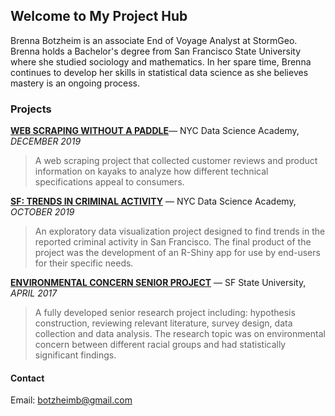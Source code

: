 ## Welcome to My Project Hub

Brenna Botzheim is an associate End of Voyage Analyst at StormGeo. Brenna holds a Bachelor's degree from San Francisco State University where she studied sociology and mathematics. In her spare time, Brenna continues to develop her skills in statistical data science as she believes mastery is an ongoing process.

### Projects

[**WEB SCRAPING WITHOUT A PADDLE**](https://nycdatascience.com/blog/student-works/web-scraping-without-a-paddle/)— NYC Data Science Academy, *DECEMBER 2019*
> A web scraping project that collected customer reviews and product information on kayaks to analyze how different technical specifications appeal to consumers.

[**SF: TRENDS IN CRIMINAL ACTIVITY**](https://nycdatascience.com/blog/student-works/san-francisco-trends-in-criminal-activity/) — NYC Data Science Academy, *OCTOBER 2019*
> An exploratory data visualization project designed to find trends in the reported criminal activity in San Francisco. The final product of the project was the development of an R-Shiny app for use by end-users for their specific needs.

[**ENVIRONMENTAL CONCERN SENIOR PROJECT**](http://bbotzheim/bbotzheim.github.io/pdfs/senior_research_project_2017.pdf) — SF State University, *APRIL 2017*
> A fully developed senior research project including: hypothesis construction, reviewing relevant literature, survey design, data collection and data analysis. The research topic was on environmental concern between different racial groups and had statistically significant findings. 
> <a href="pdfs/senior_research_project_2017.pdf"></a>


#### Contact

Email: botzheimb@gmail.com
